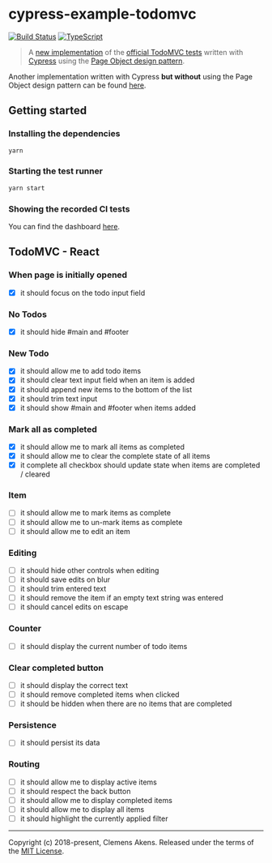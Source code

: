 # cypress-example-todomvc

[![Build Status][badge-travis-image]][badge-travis-link]
[![TypeScript][badge-typescript-image]][badge-typescript-link]

> A [new implementation](https://github.com/clebert/cypress-example-todomvc/blob/master/cypress/integration/todomvc.spec.ts) of the [official TodoMVC tests](https://github.com/tastejs/todomvc/blob/master/tests/test.js) written with [Cypress](https://www.cypress.io/) using the [Page Object design pattern](https://martinfowler.com/bliki/PageObject.html).

Another implementation written with Cypress **but without** using the Page Object design pattern can be found [here](https://github.com/cypress-io/cypress-example-todomvc).

## Getting started

### Installing the dependencies

```sh
yarn
```

### Starting the test runner

```sh
yarn start
```

### Showing the recorded CI tests

You can find the dashboard [here](https://dashboard.cypress.io/#/projects/5w61vf/runs).

## TodoMVC - React

### When page is initially opened

- [x] it should focus on the todo input field

### No Todos

- [x] it should hide #main and #footer

### New Todo

- [x] it should allow me to add todo items
- [x] it should clear text input field when an item is added
- [x] it should append new items to the bottom of the list
- [x] it should trim text input
- [x] it should show #main and #footer when items added

### Mark all as completed

- [x] it should allow me to mark all items as completed
- [x] it should allow me to clear the complete state of all items
- [x] it complete all checkbox should update state when items are completed / cleared

### Item

- [ ] it should allow me to mark items as complete
- [ ] it should allow me to un-mark items as complete
- [ ] it should allow me to edit an item

### Editing

- [ ] it should hide other controls when editing
- [ ] it should save edits on blur
- [ ] it should trim entered text
- [ ] it should remove the item if an empty text string was entered
- [ ] it should cancel edits on escape

### Counter

- [ ] it should display the current number of todo items

### Clear completed button

- [ ] it should display the correct text
- [ ] it should remove completed items when clicked
- [ ] it should be hidden when there are no items that are completed

### Persistence

- [ ] it should persist its data

### Routing

- [ ] it should allow me to display active items
- [ ] it should respect the back button
- [ ] it should allow me to display completed items
- [ ] it should allow me to display all items
- [ ] it should highlight the currently applied filter

---

Copyright (c) 2018-present, Clemens Akens. Released under the terms of the [MIT License](https://github.com/clebert/cypress-example-todomvc/blob/master/LICENSE).

[badge-travis-image]: https://travis-ci.org/clebert/cypress-example-todomvc.svg?branch=master
[badge-travis-link]: https://travis-ci.org/clebert/cypress-example-todomvc
[badge-typescript-image]: https://img.shields.io/badge/TypeScript-ready-blue.svg
[badge-typescript-link]: https://www.typescriptlang.org/
